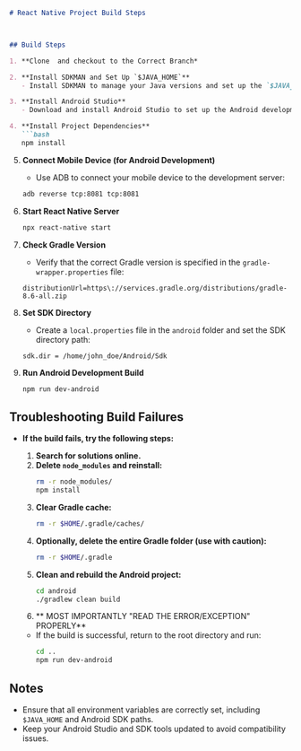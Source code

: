 
```markdown
# React Native Project Build Steps



## Build Steps

1. **Clone  and checkout to the Correct Branch*

2. **Install SDKMAN and Set Up `$JAVA_HOME`**
   - Install SDKMAN to manage your Java versions and set up the `$JAVA_HOME` environment variable.

3. **Install Android Studio**
   - Download and install Android Studio to set up the Android development environment.

4. **Install Project Dependencies**
   ```bash
   npm install
   ```

5. **Connect Mobile Device (for Android Development)**
   - Use ADB to connect your mobile device to the development server:
   ```bash
   adb reverse tcp:8081 tcp:8081
   ```

6. **Start React Native Server**
   ```bash
   npx react-native start
   ```

7. **Check Gradle Version**
   - Verify that the correct Gradle version is specified in the `gradle-wrapper.properties` file:
   ```properties
   distributionUrl=https\://services.gradle.org/distributions/gradle-8.6-all.zip
   ```

8. **Set SDK Directory**
   - Create a `local.properties` file in the `android` folder and set the SDK directory path:
   ```properties
   sdk.dir = /home/john_doe/Android/Sdk
   ```

9. **Run Android Development Build**
   ```bash
   npm run dev-android
   ```

## Troubleshooting Build Failures

- **If the build fails, try the following steps:**
  1. **Search for solutions online.**
  2. **Delete `node_modules` and reinstall:**
     ```bash
     rm -r node_modules/
     npm install
     ```
  3. **Clear Gradle cache:**
     ```bash
     rm -r $HOME/.gradle/caches/
     ```
  4. **Optionally, delete the entire Gradle folder (use with caution):**
     ```bash
     rm -r $HOME/.gradle
     ```
  5. **Clean and rebuild the Android project:**
     ```bash
     cd android
     ./gradlew clean build
     ```
  6. ** MOST IMPORTANTLY "READ THE ERROR/EXCEPTION" PROPERLY**
      
   - If the build is successful, return to the root directory and run:
     ```bash
     cd ..
     npm run dev-android
     ```

## Notes
- Ensure that all environment variables are correctly set, including `$JAVA_HOME` and Android SDK paths.
- Keep your Android Studio and SDK tools updated to avoid compatibility issues.
